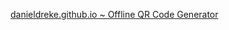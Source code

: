 [danieldreke.github.io ~ Offline QR Code Generator](https://danieldreke.github.io/qr-code-generator/)

